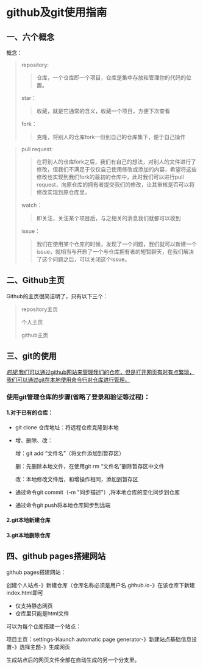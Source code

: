 # github及git使用指南

## 一、六个概念

概念：

> repository:
>
> > 仓库，一个仓库即一个项目，仓库是集中存放和管理你的代码的位置。
>
> star：
>
> > 收藏，就是它通常的含义，收藏一个项目，方便下次查看
>
> fork：
>
> > 克隆，将别人的仓库fork一份到自己的仓库集下，便于自己操作

> pull request:
>
> > 在将别人的仓库fork之后，我们有自己的想法，对别人的文件进行了修改，但我们不满足于仅仅自己使用修改或添加的内容，希望将这些修改也实现到我们fork的最初的仓库中，此时我们可以进行pull request，向原仓库的拥有者提交我们的修改，让其审核是否可以将修改实现到原仓库里。
>
> watch：
>
> > 即关注，关注某个项目后，与之相关的消息我们就都可以收到
>
> issue：
>
> > 我们在使用某个仓库的时候，发现了一个问题，我们就可以新建一个issue，就相当与开启了一个与仓库拥有者的短暂聊天，在我们解决了这个问题之后，可以关闭这个issue。

## 二、Github主页

Github的主页很简洁明了，只有以下三个：

> repository主页
>
> 个人主页
>
> github主页

## 三、git的使用

<u><em>前提</em>:我们可以通过github网站来管理我们的仓库，但是打开网页有时有点繁琐，我们可以通过git在本地使用命令行对仓库进行管理。</u>

### 使用git管理仓库的步骤(省略了登录和验证等过程)：

#### 1.对于已有的仓库：

* git clone 仓库地址：将远程仓库克隆到本地

* 增、删除、改：

  增：git add “文件名”（将文件添加到暂存区）

   删：先删除本地文件，在使用git rm “文件名”删除暂存区中文件

  改：本地修改文件后，和增操作相同，添加到暂存区

* 通过命令git commit（-m "同步描述"）,将本地仓库的变化同步到仓库

* 通过命令git push将本地仓库同步到远端

#### 2.git本地新建仓库

#### 3.git本地删除仓库



## 四、github pages搭建网站

github pages搭建网站：

创建个人站点-》新建仓库（仓库名称必须是用户名.github.io-》在该仓库下新建index.html即可

* 仅支持静态网页
* 仓库里只能是html文件

可以为每个仓库搭建一个站点：

项目主页：settings-》launch automatic page generator-》新建站点基础信息设置-》选择主题-》生成网页

生成站点后的网页文件全部在自动生成的另一个分支里。